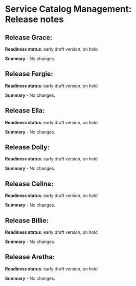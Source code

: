 # Service Catalog Management: Release notes

## Release Grace:

**Readiness status**: early draft version, on hold

**Summary** - No changes.

## Release Fergie:

**Readiness status**: early draft version, on hold

**Summary** - No changes.

## Release Ella:

**Readiness status**: early draft version, on hold

**Summary** - No changes.

## Release Dolly:

**Readiness status**: early draft version, on hold

**Summary** - No changes.

## Release Celine:

**Readiness status**: early draft version, on hold

**Summary** - No changes.

## Release Billie:

**Readiness status**: early draft version, on hold

**Summary** - No changes.

## Release Aretha:

**Readiness status**: early draft version, on hold

**Summary** - No changes.
